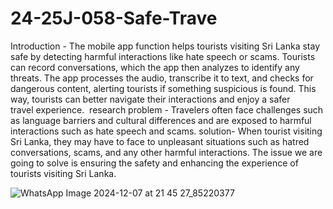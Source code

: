 # 24-25J-058-Safe-Trave
Introduction - The mobile app function helps tourists visiting Sri Lanka stay safe by detecting harmful interactions like hate speech or scams. Tourists can record conversations, which the app then analyzes to identify any threats. The app processes the audio, transcribe it to text, and checks for dangerous content, alerting tourists if something suspicious is found. This way, tourists can better navigate their interactions and enjoy a safer travel experience. 
research problem - Travelers often face challenges such as language barriers and cultural differences and are exposed to harmful interactions such as hate speech and scams.​
solution- When tourist visiting Sri Lanka, they may have to face to unpleasant situations such as hatred conversations, scams, and any other harmful interactions. The issue we are going to solve is ensuring the safety and enhancing the experience of tourists visiting Sri Lanka.

![WhatsApp Image 2024-12-07 at 21 45 27_85220377](https://github.com/user-attachments/assets/dacfaa31-9db2-4eff-90e5-19f128759ebe)
